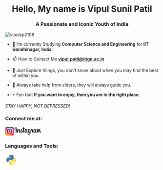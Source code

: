<h1 align="center">Hello, My name is Vipul Sunil Patil</h1>
<h3 align="center">A Passionate and Iconic Youth of India</h3>

<p align="left"> <img src="https://komarev.com/ghpvc/?username=vipulsp2108&label=Profile%20views&color=0e75b6&style=flat" alt="vipulsp2108" /> </p>

- 🔭 I’m currently Studying **Computer Science and Engineering** for **IIT Gandhinagar, India**.

- 📫 How to Contact Me **vipul.patil@iitgn.ac.in**

- 🌱 Just Explore things, you don't know about when you may find the best of within you.

- 🤝 Always take help from elders, they will always guide you.

- ⚡ Fun fact **If you want to enjoy, then you are in the right place.**

*STAY HAPPY, NOT DEPRESSED!*

<h3 align="left">Connect me at:</h3>
<p align="left">
<!-- <a href="https://linkedin.com/in/vipul patil" target="blank"><img align="center" src="https://github.com/vipulSP2108/vipulSP2108/blob/main/1679222178621.jpg" alt="vipulsp_21" height="30" width="120" /></a> -->
<a href="https://github.com/vipulSP2108/vipulSP2108/blob/main/1679222178621.jpg" target="blank"><img align="center" src="https://github.com/vipulSP2108/vipulSP2108/blob/main/1679222178627.jpg" alt="vipul patil" height="30" width="120" /></a>
<!-- <a href="https://linkedin.com/in/vipul patil" target="blank"><img align="center" src="https://github.com/vipulSP2108/vipulSP2108/blob/main/1679222238970.jpg" alt="vipul patil" height="30" width="110" /></a> -->
</p>


<h3 align="left">Languages and Tools:</h3>
<p align="left"> <a href="https://www.python.org" target="_blank" rel="noreferrer"> <img src="https://raw.githubusercontent.com/devicons/devicon/master/icons/python/python-original.svg" alt="python" width="40" height="40"/> </a> </p>
